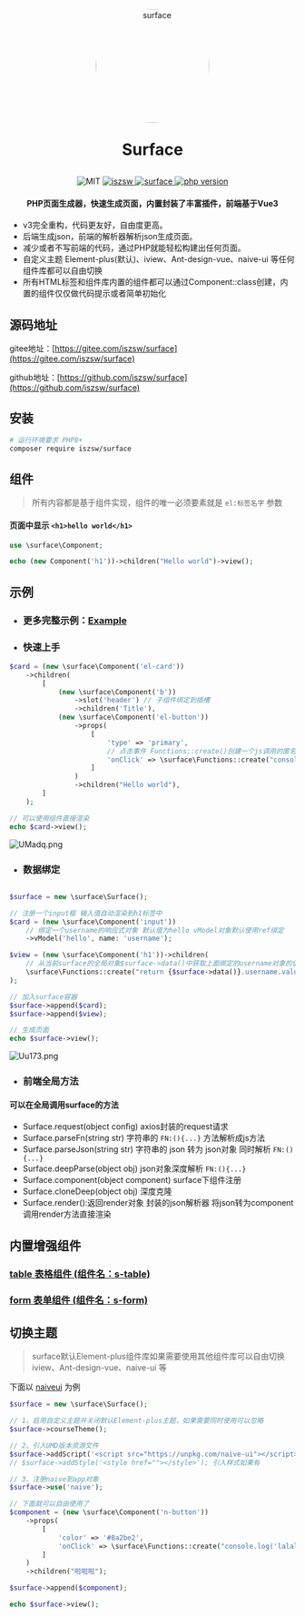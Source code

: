 <p align="center"><img src="https://z3.ax1x.com/2021/06/29/Rdtqde.png" alt="surface" width="200px" style="border-radius: 50%" /></p>
<h1 align="center" style="margin: 30px 0 30px; font-weight: bold;">
    Surface</h1>
<p align="center">
    <img src="https://img.shields.io/badge/License-MIT-yellow.svg" alt="MIT" />
  <a href="https://github.com/iszsw">
    <img src="https://img.shields.io/badge/Author-iszsw-blue.svg" alt="iszsw" />
  </a>
  <a href="https://packagist.org/packages/iszsw/surface">
    <img src="https://img.shields.io/packagist/v/iszsw/surface.svg" alt="surface" />
  </a>
  <a href="https://packagist.org/packages/iszsw/surface">
    <img src="https://img.shields.io/packagist/php-v/iszsw/surface.svg" alt="php version" />
  </a>

<h4 align="center">PHP页面生成器，快速生成页面，内置封装了丰富插件，前端基于Vue3</h4>

</p>

- v3完全重构，代码更友好，自由度更高。
- 后端生成json，前端的解析器解析json生成页面。
- 减少或者不写前端的代码，通过PHP就能轻松构建出任何页面。
- 自定义主题 Element-plus(默认)、iview、Ant-design-vue、naive-ui 等任何组件库都可以自由切换
- 所有HTML标签和组件库内置的组件都可以通过Component::class创建，内置的组件仅仅做代码提示或者简单初始化

## 源码地址

gitee地址：[https://gitee.com/iszsw/surface](https://gitee.com/iszsw/surface)

github地址：[https://github.com/iszsw/surface](https://github.com/iszsw/surface)


## 安装

```bash
# 运行环境要求 PHP8+
composer require iszsw/surface
```

## 组件

> 所有内容都是基于组件实现，组件的唯一必须要素就是 `el:标签名字` 参数

#### 页面中显示 `<h1>hello world</h1>`
```php
use \surface\Component;

echo (new Component('h1'))->children("Hello world")->view();

```


## 示例

- ### 更多完整示例：[Example](/example)

- ### 快速上手
```php
$card = (new \surface\Component('el-card'))
    ->children(
        [
            (new \surface\Component('b'))
                ->slot('header') // 子组件绑定到插槽
                ->children('Title'),
            (new \surface\Component('el-button'))
                ->props(
                    [
                        'type' => 'primary',
                        // 点击事件 Functions::create()创建一个js调用的匿名函数
                        'onClick' => \surface\Functions::create("console.log('hello')")
                    ]
                )
                ->children("Hello world"),
        ]
    );

// 可以使用组件直接渲染
echo $card->view();
```
![UMadq.png](https://i.328888.xyz/2022/12/29/UMadq.png)


- ### 数据绑定

```php

$surface = new \surface\Surface();

// 注册一个input框 输入值自动渲染到h1标签中
$card = (new \surface\Component('input'))
    // 绑定一个username的响应式对象 默认值为hello vModel对象默认使用ref绑定
    ->vModel('hello', name: 'username');

$view = (new \surface\Component('h1'))->children(
    // 从当前surface的全局对象$surface->data()中获取上面绑定的username对象的值
    \surface\Functions::create("return {$surface->data()}.username.value")
);

// 加入surface容器
$surface->append($card);
$surface->append($view);

// 生成页面
echo $surface->view();
```

![Uu173.png](https://i.328888.xyz/2022/12/29/Uu173.png)

- ### 前端全局方法

#### 可以在全局调用surface的方法 

- Surface.request(object config) axios封装的request请求
- Surface.parseFn(string str)    字符串的 `FN:(){...}` 方法解析成js方法
- Surface.parseJson(string str)  字符串的 json 转为 json对象 同时解析 `FN:(){...}`
- Surface.deepParse(object obj)  json对象深度解析 `FN:(){...}`
- Surface.component(object component)  surface下组件注册
- Surface.cloneDeep(object obj)  深度克隆
- Surface.render():返回render对象  封装的json解析器 将json转为component 调用render方法直接渲染

## 内置增强组件

### [table 表格组件 (组件名：s-table)](example/table.php)

### [form 表单组件 (组件名：s-form)](example/form.php)

## 切换主题

> surface默认Element-plus组件库如果需要使用其他组件库可以自由切换 iview、Ant-design-vue、naive-ui 等

下面以 [naiveui](https://www.naiveui.com/zh-CN/) 为例

```php
$surface = new \surface\Surface();

// 1、启用自定义主题并关闭默认Element-plus主题，如果需要同时使用可以忽略
$surface->courseTheme();

// 2、引入UMD版本资源文件
$surface->addScript('<script src="https://unpkg.com/naive-ui"></script>');
// $surface->addStyle('<style href=""></style>'); 引入样式如果有

// 3、注册naive到app对象
$surface->use('naive');

// 下面就可以自由使用了
$component = (new \surface\Component('n-button'))
    ->props(
        [
            'color' => '#8a2be2',
            'onClick' => \surface\Functions::create("console.log('lalala')"),
        ]
    )
    ->children("啦啦啦");

$surface->append($component);

echo $surface->view();
```
